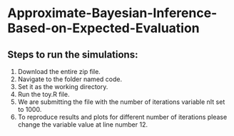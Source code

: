 # Approximate-Bayesian-Inference-Based-on-Expected-Evaluation
## Steps to run the simulations:
1) Download the entire zip file.
2) Navigate to the folder named code.
2) Set it as the working directory.
3) Run the toy.R file.
4) We are submitting the file with the number of iterations variable nIt set to 1000.
5) To reproduce results and plots for different number of iterations please change the variable value at line number 12.
